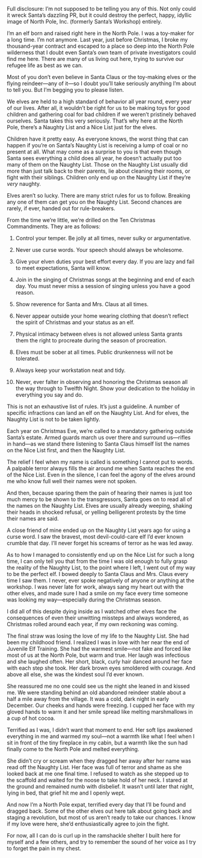 Full disclosure: I’m not supposed to be telling you any of this. Not only could it wreck Santa’s dazzling PR, but it could destroy the perfect, happy, idyllic image of North Pole, Inc. (formerly Santa’s Workshop) entirely. 

I’m an elf born and raised right here in the North Pole. I was a toy-maker for a long time. I’m not anymore. Last year, just before Christmas, I broke my thousand-year contract and escaped to a place so deep into the North Pole wilderness that I doubt even Santa’s own team of private investigators could find me here. There are many of us living out here, trying to survive our refugee life as best as we can. 

Most of you don’t even believe in Santa Claus or the toy-making elves or the flying reindeer—any of it—so I doubt you’ll take seriously anything I’m about to tell you. But I’m begging you to please listen. 

We elves are held to a high standard of behavior all year round, every year of our lives. After all, it wouldn’t be right for us to be making toys for good children and gathering coal for bad children if we weren’t pristinely behaved ourselves. Santa takes this very seriously. That’s why here at the North Pole, there’s a Naughty List and a Nice List just for the elves. 

Children have it pretty easy. As everyone knows, the worst thing that can happen if you’re on Santa’s Naughty List is receiving a lump of coal or no present at all. What may come as a surprise to you is that even though Santa sees everything a child does all year, he doesn’t actually put too many of them on the Naughty List. Those on the Naughty List usually did more than just talk back to their parents, lie about cleaning their rooms, or fight with their siblings. Children only end up on the Naughty List if they’re *very* naughty.

Elves aren’t so lucky. There are many strict rules for us to follow. Breaking any one of them can get you on the Naughty List. Second chances are rarely, if ever, handed out for rule-breakers. 

From the time we’re little, we’re drilled on the Ten Christmas Commandments. They are as follows:

1. Control your temper. Be jolly at all times, never sulky or argumentative. 

2. Never use curse words. Your speech should always be wholesome. 

3. Give your elven duties your best effort every day. If you are lazy and fail to meet expectations, Santa will know.

4. Join in the singing of Christmas songs at the beginning and end of each day. You must never miss a session of singing unless you have a good reason.

5. Show reverence for Santa and Mrs. Claus at all times.

6. Never appear outside your home wearing clothing that doesn’t reflect the spirit of Christmas and your status as an elf. 

7. Physical intimacy between elves is not allowed unless Santa grants them the right to procreate during the season of procreation. 

8. Elves must be sober at all times. Public drunkenness will not be tolerated.

9. Always keep your workstation neat and tidy.

10. Never, ever falter in observing and honoring the Christmas season all the way through to Twelfth Night. Show your dedication to the holiday in everything you say and do.

This is not an exhaustive list of rules. It’s just a guideline. A number of specific infractions can land an elf on the Naughty List. And for elves, the Naughty List is not to be taken lightly. 

Each year on Christmas Eve, we’re called to a mandatory gathering outside Santa’s estate. Armed guards march us over there and surround us—rifles in hand—as we stand there listening to Santa Claus himself list the names on the Nice List first, and then the Naughty List. 

The relief I feel when my name is called is something I cannot put to words. A palpable terror always fills the air around me when Santa reaches the end of the Nice List. Even in the silence, I can feel the agony of the elves around me who know full well their names were not spoken. 

And then, because sparing them the pain of hearing their names is just too much mercy to be shown to the transgressors, Santa goes on to read all of the names on the Naughty List. Elves are usually already weeping, shaking their heads in shocked refusal, or yelling belligerent protests by the time their names are said. 

A close friend of mine ended up on the Naughty List years ago for using a curse word. I saw the bravest, most devil-could-care elf I’d ever known crumble that day. I’ll never forget his screams of terror as he was led away. 

As to how I managed to consistently end up on the Nice List for such a long time, I can only tell you that from the time I was old enough to fully grasp the reality of the Naughty List, to the point where I left, I went out of my way to be the perfect elf. I bowed deeply to Santa Claus and Mrs. Claus every time I saw them. I never, ever spoke negatively of anyone or anything at the workshop. I was never late for work, always sang my heart out with the other elves, and made sure I had a smile on my face every time someone was looking my way—especially during the Christmas season.

I did all of this despite dying inside as I watched other elves face the consequences of even their unwitting missteps and always wondered, as Christmas rolled around each year, if my own reckoning was coming. 

The final straw was losing the love of my life to the Naughty List. She had been my childhood friend. I realized I was in love with her near the end of Juvenile Elf Training. She had the warmest smile—not fake and forced like most of us at the North Pole, but warm and true. Her laugh was infectious and she laughed often. Her short, black, curly hair danced around her face with each step she took. Her dark brown eyes smoldered with courage. And above all else, she was the kindest soul I’d ever known. 

She reassured me no one could see us the night she leaned in and kissed me. We were standing behind an old abandoned reindeer stable about a half a mile away from the village. It was a cold, dark night in early December. Our cheeks and hands were freezing. I cupped her face with my gloved hands to warm it and her smile spread like melting marshmallows in a cup of hot cocoa. 

Terrified as I was, I didn’t want that moment to end. Her soft lips awakened everything in me and warmed my soul—not a warmth like what I feel when I sit in front of the tiny fireplace in my cabin, but a warmth like the sun had finally come to the North Pole and melted everything. 

She didn’t cry or scream when they dragged her away after her name was read off the Naughty List. Her face was full of terror and shame as she looked back at me one final time. I refused to watch as she stepped up to the scaffold and waited for the noose to take hold of her neck. I stared at the ground and remained numb with disbelief. It wasn’t until later that night, lying in bed, that grief hit me and I openly wept. 

And now I’m a North Pole expat, terrified every day that I’ll be found and dragged back. Some of the other elves out here talk about going back and staging a revolution, but most of us aren’t ready to take our chances. I know if my love were here, she’d enthusiastically agree to join the fight. 

For now, all I can do is curl up in the ramshackle shelter I built here for myself and a few others, and try to remember the sound of her voice as I try to forget the pain in my chest.